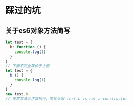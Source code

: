 # 踩过的坑

## 关于es6对象方法简写

```javascript
let test = {
  b: function () {
    console.log(1)
  }
}
// 下面不完全等价于上面
let test = {
  b () {
    console.log(1)
  }
}
new test.b
// 正常写法会正常执行，简写会报 test.b is not a constructor
```
